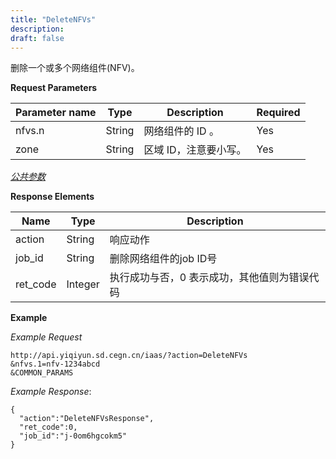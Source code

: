 ```yaml
---
title: "DeleteNFVs"
description: 
draft: false
---
```




删除一个或多个网络组件(NFV)。

**Request Parameters**

| Parameter name | Type | Description | Required |
| --- | --- | --- | --- |
| nfvs.n | String | 网络组件的 ID 。 | Yes |
| zone | String | 区域 ID，注意要小写。 | Yes |

[_公共参数_](../../../parameters/)

**Response Elements**

| Name | Type | Description |
| --- | --- | --- |
| action | String | 响应动作 |
| job_id | String | 删除网络组件的job ID号 |
| ret_code | Integer | 执行成功与否，0 表示成功，其他值则为错误代码 |

**Example**

_Example Request_

```
http://api.yiqiyun.sd.cegn.cn/iaas/?action=DeleteNFVs
&nfvs.1=nfv-1234abcd
&COMMON_PARAMS
```

_Example Response_:

```
{
  "action":"DeleteNFVsResponse",
  "ret_code":0,
  "job_id":"j-0om6hgcokm5"
}
```
